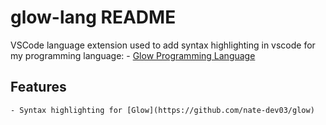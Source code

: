 # glow-lang README

VSCode language extension used to add syntax highlighting in vscode for my programming language: 
    - [Glow Programming Language](https://github.com/nate-dev03/glow)

## Features
    - Syntax highlighting for [Glow](https://github.com/nate-dev03/glow)

